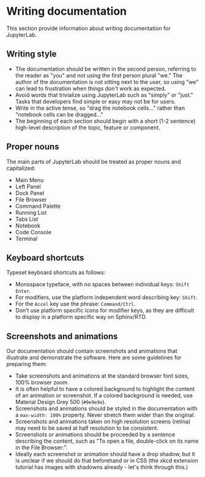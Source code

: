 # Writing documentation

This section provide information about writing documentation for JupyterLab.


## Writing style

* The documentation should be written in the second person, referring to the
  reader as "you" and not using the first person plural "we." The author of the
  documentation is not sitting next to the user, so using "we" can lead to
  frustration when things don't work as expected.
* Avoid words that trivialize using JupyterLab such as "simply" or "just." Tasks
  that developers find simple or easy may not be for users.
* Write in the active tense, so "drag the notebook cells..." rather than
  "notebook cells can be dragged..."
* The beginning of each section should begin with a short (1-2 sentence)
  high-level description of the topic, feature or component.

## Proper nouns

The main parts of JupyterLab should be treated as proper nouns and capitalized:

* Main Menu
* Left Panel
* Dock Panel
* File Browser
* Command Palette
* Running List
* Tabs List
* Notebook
* Code Console
* Terminal

## Keyboard shortcuts

Typeset keyboard shortcuts as follows:

- Monospace typeface, with no spaces between individual keys:  `Shift Enter`.
- For modifiers, use the platform independent word describing key: `Shift`.
- For the `Accel` key use the phrase:  `Command/Ctrl`.
- Don’t use platform specific icons for modifier keys, as they are difficult to
  display in a platform specific way on Sphinx/RTD.


## Screenshots and animations

Our documentation should contain screenshots and animations that illustrate and
demonstrate the software. Here are some guidelines for preparing them:

* Take screenshots and animations at the standard browser font sizes, 100%
  browser zoom.
* It is often helpful to have a colored background to highlight the content of
  an animation or screenshot. If a colored background is needed, use Material
  Design Grey 500 (`#9e9e9e`).
* Screenshots and animations should be styled in the documentation with a
  `max-width: 100%` property. Never stretch them wider than the original.
* Screenshots and animations taken on high resolution screens (retina) may need
  to be saved at half resolution to be consistent.
* Screenshots or animations should be proceeded by a sentence describing the
  content, such as "To open a file, double-click on its name in the File
  Browser:".
* Ideally each screenshot or animation should have a drop shadow, but it is unclear
  if we should do that beforehand or in CSS (the xkcd extension tutorial has images
  with shadowns already - let's think through this.)

